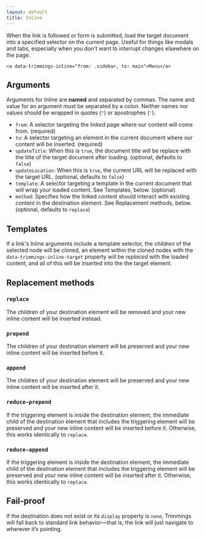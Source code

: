 ```yaml
---
layout: default
title: Inline
---
```

When the link is followed or form is submitted, load the target document into a specified selector on the current page. Useful for things like modals and tabs, especially when you don't want to interrupt changes elsewhere on the page.

    <a data-trimmings-inline="from: .sidebar, to: main">Menu</a>

## Arguments

Arguments for Inline are **named** and separated by commas. The name and value for an argument must be separated by a colon. Neither names nor values should be wrapped in quotes (`"`) or apostrophes (`'`).

- `from`: A selector targeting the linked page where our content will come from. (required)
- `to`: A selector targeting an element in the current document where our content will be inserted. (required)
- `updateTitle`: When this is `true`, the document title will be replace with the title of the target document after loading. (optional, defaults to `false`)
- `updateLocation`: When this is `true`, the current URL will be replaced with the target URL. (optional, defaults to `false`)
- `template`: A selector targeting a template in the current document that will wrap your loaded content. See Templates, below. (optional)
- `method`: Specifies how the linked content should interact with existing content in the destination element. See Replacement methods, below. (optional, defaults to `replace`)

## Templates

If a link's Inline arguments include a template selector, the _children_ of the selected node will be cloned, an element within the cloned nodes with the `data-trimmings-inline-target` property will be _replaced_ with the loaded content, and all of this will be inserted into the the target element.

## Replacement methods

### `replace`

The children of your destination element will be removed and your new inline content will be inserted instead.

### `prepend`

The children of your destination element will be preserved and your new inline content will be inserted before it.

### `append`

The children of your destination element will be preserved and your new inline content will be inserted after it.

### `reduce-prepend`

If the triggering element is inside the destination element, the immediate child of the destination element that includes
the triggering element will be preserved and your new inline content will be inserted before it. Otherwise, this works identically to `replace`.

### `reduce-append`

If the triggering element is inside the destination element, the immediate child of the destination element that includes
the triggering element will be preserved and your new inline content will be inserted after it. Otherwise, this works identically to `replace`.

## Fail-proof

If the destination does not exist or its `display` property is `none`, Trimmings will fall back to standard link behavior—that is, the link will just navigate to wherever it’s pointing.
